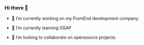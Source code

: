 ### Hi there 👋

<!--
**ValentinWildLeaf/ValentinWildLeaf** is a ✨ _special_ ✨ repository because its `README.md` (this file) appears on your GitHub profile.
-->

- 🔭 I’m currently working on my FrontEnd development company.

- 🌱 I’m currently learning GSAP

- 👯 I’m looking to collaborate on opensource projects. 

<!--
- 📫 How to reach me:
-->
